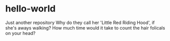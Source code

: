 # hello-world
Just another repository
Why do they call her 'Little Red Riding Hood', if she's aways walking?
How much time would it take to count the hair folicals on your head?
